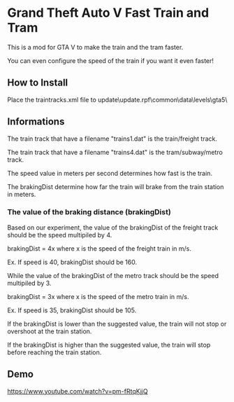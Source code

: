 # Grand Theft Auto V Fast Train and Tram
This is a mod for GTA V to make the train and the tram faster.

You can even configure the speed of the train if you want it even faster!

## How to Install
Place the traintracks.xml file to update\update.rpf\common\data\levels\gta5\

## Informations
The train track that have a filename "trains1.dat" is the train/freight track.

The train track that have a filename "trains4.dat" is the tram/subway/metro track.

The speed value in meters per second determines how fast is the train.

The brakingDist determine how far the train will brake from the train station in meters.

### The value of the braking distance (brakingDist)
Based on our experiment, the value of the brakingDist of the freight track should be the speed multipiled by 4.

brakingDist = 4x where x is the speed of the freight train in m/s.

Ex. If speed is 40, brakingDist should be 160.

While the value of the brakingDist of the metro track should be the speed multipiled by 3.

brakingDist = 3x where x is the speed of the metro train in m/s.

Ex. If speed is 35, brakingDist should be 105.

If the brakingDist is lower than the suggested value, the train will not stop or overshoot at the train station.

If the brakingDist is higher than the suggested value, the train will stop before reaching the train station.

## Demo
https://www.youtube.com/watch?v=pm-fRtqKjjQ